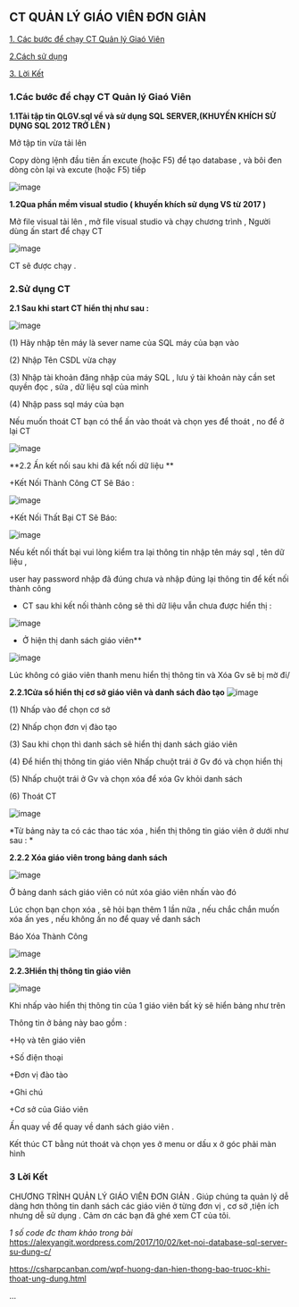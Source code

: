 ﻿
 
 ## CT QUẢN LÝ GIÁO VIÊN ĐƠN GIẢN
 

[1. Các bước để chạy CT Quản lý Giaó Viên ](#Modau)

[2.Cách sử dụng](#sudungct)

[3. Lời Kết ](#h)


<a name="Modau"></a>
### 1.Các bước để chạy CT Quản lý Giaó Viên 

**1.1Tải tập tin QLGV.sql về và sử dụng  SQL SERVER,(KHUYẾN KHÍCH SỬ DỤNG SQL 2012 TRỞ LÊN )**

Mở tập tin vừa tải lên 

Copy dòng lệnh đầu tiên ấn excute (hoặc F5) để tạo database , và bôi đen dòng còn lại và excute (hoặc F5)  tiếp

![image](https://github.com/taochangbang123/bt1/blob/master/CHAY%20SQL.png?raw=true)

 **1.2Qua phần mềm visual studio  ( khuyến khích sử dụng VS từ 2017 )**

 Mở file visual tải lên , mở file visual studio  và chạy chương trình , Người dùng ấn start để chạy CT
 
![image](https://github.com/taochangbang123/bt1/blob/master/BAT%20DAU%20CT.png?raw=true)

CT sẽ được chạy .




<a name="sudungct"></a>
### 2.Sử dụng CT

**2.1 Sau khi start CT hiển thị như sau :**

![image](https://github.com/taochangbang123/bt1/blob/master/screenshot_1595228282.png?raw=true)

(1) Hãy nhập tên máy là sever name của SQL máy của bạn vào

(2) Nhập Tên CSDL vừa chạy

(3)  Nhập tài khoản đăng nhập của máy SQL , lưu  ý tài khoản này cần set quyền đọc , sửa ,  dữ liệu sql của mình


(4)  Nhập pass sql máy của bạn

Nếu muốn thoát CT bạn có thể ấn vào thoát và chọn yes để thoát , no để ở lại CT

![image](https://github.com/taochangbang123/bt1/blob/master/thoat%20ct.png?raw=true)

**2.2 Ấn kết nối sau khi đã kết nối dữ liệu **

+Kết Nối Thành Công CT Sẽ Báo :

![image](https://github.com/taochangbang123/bt1/blob/master/ketnoithanhcong.png?raw=true)


+Kết Nối Thất Bại CT Sẽ Báo:

![image](https://github.com/taochangbang123/bt1/blob/master/thatbai.png?raw=true)
 
 Nếu kết nối thất bại vui lòng kiểm tra lại thông tin nhập tên máy sql , tên dữ liệu , 
 
 user hay password nhập đã đúng chưa và nhập đúng lại thông tin để kết nối thành công

+ CT sau khi kết nối thành công sẽ thì dữ liệu vẫn chưa được hiển thị :

![image](https://github.com/taochangbang123/bt1/blob/master/sauhienthi.png?raw=true)

 + Ở hiện thị danh sách giáo viên**


![image](https://github.com/taochangbang123/bt1/blob/master/%E1%BA%A8N%20MENU.png?raw=true) 
 
 Lúc không có giáo viên thanh menu hiển thị thông tin và Xóa Gv sẽ bị mờ đi/


**2.2.1Cửa sổ hiển thị cơ sở giáo viên và danh sách đào tạo**
![image](https://github.com/taochangbang123/bt1/blob/master/giaovienht.png?raw=true) 

(1)  Nhấp vào để chọn cơ sở

(2) Nhấp chọn đơn vị đào tạo

(3) Sau khi chọn thì danh sách sẽ hiển thị danh sách giáo viên

(4) Để hiển thị thông tin giáo viên Nhấp chuột trái  ở Gv đó và chọn hiển thị

(5) Nhấp chuột trái  ở Gv và chọn xóa để xóa Gv khỏi danh sách

(6) Thoát CT 

![image](https://github.com/taochangbang123/bt1/blob/master/101831265_263438288225349_4441083698317623296_n.png?raw=true)

 *Từ bảng này ta có các thao tác xóa , hiển thị thông tin giáo viên ở dưới như sau : *


 
 
 **2.2.2 Xóa giáo viên trong bảng danh sách**
 
 ![image](https://github.com/taochangbang123/bt1/blob/master/X%C3%93A%20GV.png?raw=true)
 
 Ở bảng danh sách giáo viên có nút xóa giáo viên nhấn vào đó
 
 Lúc chọn bạn chọn xóa , sẽ hỏi bạn thêm  1 lần nữa , nếu chắc chắn muốn xóa ấn yes , nếu không ấn no để quay về danh sách
 
 Báo Xóa Thành Công
 
 ![image](https://github.com/taochangbang123/bt1/blob/master/xoatc.png?raw=true)
 
 
 **2.2.3Hiển thị thông tin giáo viên**
 
![image](https://github.com/taochangbang123/bt1/blob/master/hi%E1%BB%83n%20th%E1%BB%8B%20th%C3%B4ng%20tin%20Gv.png?raw=true)

Khi nhấp vào hiển thị thông tin của 1  giáo viên bất kỳ sẽ hiển bảng như trên 

Thông tin ở bảng này bao gồm :  

+Họ và tên giáo viên 

+Số điện thoại

+Đơn vị đào tào

+Ghi chú

+Cơ sở của Giáo viên 

Ấn quay về để quay về danh sách giáo viên .

Kết thúc CT bằng nút thoát và chọn yes ở menu or dấu x ở góc phải màn hình


<a name="h"></a>
### 3 Lời Kết
CHƯƠNG TRÌNH QUẢN LÝ GIÁO VIÊN ĐƠN GIẢN .
Giúp chúng ta quản lý dễ dàng hơn thông tin danh sách các giáo viên ở từng đơn vị , cơ sở ,tiện ích nhưng dễ sử dụng .
Cảm ơn các bạn đã ghé xem CT của tôi.

*1 số code đc tham khảo trong bài* https://alexyangit.wordpress.com/2017/10/02/ket-noi-database-sql-server-su-dung-c/

https://csharpcanban.com/wpf-huong-dan-hien-thong-bao-truoc-khi-thoat-ung-dung.html

...


